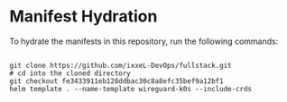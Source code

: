 
# Manifest Hydration

To hydrate the manifests in this repository, run the following commands:

```shell

git clone https://github.com/ixxeL-DevOps/fullstack.git
# cd into the cloned directory
git checkout fe3433911eb128ddbac30c8a8efc35bef9a12bf1
helm template . --name-template wireguard-k0s --include-crds
```